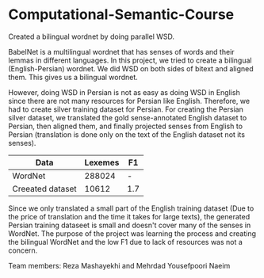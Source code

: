 # Computational-Semantic-Course

Created a bilingual wordnet by doing parallel WSD.

BabelNet is a multilingual wordnet that has senses of words and their lemmas in different languages. 
In this project, we tried to create a bilingual (English-Persian) wordnet. We did WSD on both sides of bitext and aligned them. This gives us a bilingual wordnet.

However, doing WSD in Persian is not as easy as doing WSD in English since there are not many resources for Persian like English. Therefore, we had to 
create silver training dataset for Persian. For creating the Persian silver dataset, we translated the gold sense-annotated English dataset to Persian, then aligned them, and finally projected senses from English to Persian (translation is done only on the text of the English dataset not its senses).

| Data | Lexemes | F1 |
| ------------- | ------------- | - |
| WordNet  | 288024 | - |
| Creeated dataset  | 10612 | 1.7 |

Since we only translated a small part of the English training dataset (Due to the price of translation and the time it takes for large texts), the generated Persian training dataseet is small and doesn't cover many of the senses in WordNet. 
The purpose of the project was learning the process and creating the bilingual WordNet and the low F1 due to lack of resources was not a concern.

Team members: Reza Mashayekhi and Mehrdad Yousefpoori Naeim 
